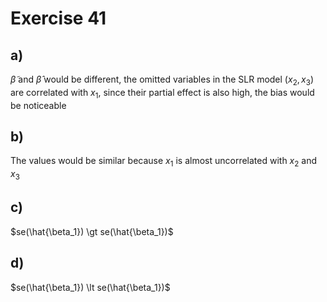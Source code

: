 # Exercise 41

## a)

$\tilde{\beta}$ and $\hat{\beta}$ would be different, the omitted variables in the SLR model ($x_2,x_3$) are correlated with $x_1$, since their partial effect is also high, the bias would be noticeable

## b)

The values would be similar because $x_1$ is almost uncorrelated with $x_2$ and $x_3$

## c)

$se(\hat{\beta_1}) \gt se(\hat{\beta_1})$

## d)

$se(\hat{\beta_1}) \lt se(\hat{\beta_1})$
